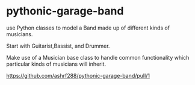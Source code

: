 
# pythonic-garage-band

use Python classes to model a Band made up of different kinds of musicians.

Start with Guitarist,Bassist, and Drummer.

Make use of a Musician base class to handle common functionality which particular kinds of musicians will inherit.


https://github.com/ashrf288/pythonic-garage-band/pull/1
